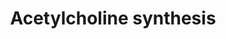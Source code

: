 ---
annotations:
- type: Pathway Ontology
  value: acetylcholine metabolic pathway
authors:
- A.Kwa
- MaintBot
- M.Ramirez
- Khanspers
- Thomas
- Andra
- Christine Chichester
- Egonw
- L Dupuis
- Eweitz
description: Acetylcholine is an important neurotransmitter. It can be rapidly released
  in the synaptic cleft upon activation of the neuron. In the synaptic cleft the compound
  is degraded rapidly into choline and acetate, this is essential for proper neuronal
  functioning. Choline and Acetate are taken up into the cytosol and recycled for
  the next activation.
last-edited: 2021-05-16
organisms:
- Rattus norvegicus
redirect_from:
- /index.php/Pathway:WP360
- /instance/WP360
schema-jsonld:
- '@context': https://schema.org/
  '@id': https://wikipathways.github.io/pathways/WP360.html
  '@type': Dataset
  creator:
    '@type': Organization
    name: WikiPathways
  description: Acetylcholine is an important neurotransmitter. It can be rapidly released
    in the synaptic cleft upon activation of the neuron. In the synaptic cleft the
    compound is degraded rapidly into choline and acetate, this is essential for proper
    neuronal functioning. Choline and Acetate are taken up into the cytosol and recycled
    for the next activation.
  keywords:
  - Acetylcholine
  - Chat
  - Choline
  - Cytidine Diphosphate Choline
  - Phosphorylcholine
  - Acetyl-CoA
  - Ahsg
  - Acetate
  - Pcyt1a
  - Pemt
  - Pdha2
  - Ache
  - Glycerophosphocholine
  - Phosphatidylethanolamine
  - Phosphatidylcholine
  - Pyruvate from Glycolysis
  - Pdha1
  license: CC0
  name: Acetylcholine synthesis
seo: CreativeWork
title: Acetylcholine synthesis
wpid: WP360
---